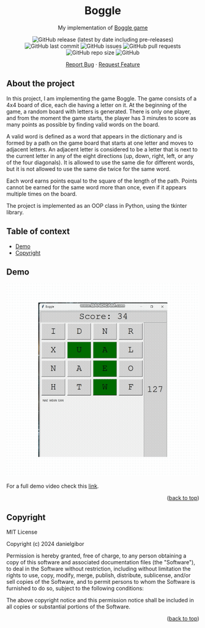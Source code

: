 <h1 align="center">Boggle</h1>

<div align="center">
<div align="center">

  <p align="center">
    My implementation of
    <a href="https://en.wikipedia.org/wiki/Boggle" target="_blank">Boggle game</a>
</div>

![GitHub release (latest by date including pre-releases)](https://img.shields.io/github/v/release/navendu-pottekkat/awesome-readme?include_prereleases)
![GitHub last commit](https://img.shields.io/github/last-commit/danielgibor/Boggle-Game?color=orange)
![GitHub issues](https://img.shields.io/github/issues/danielgibor/Boggle-Game?color=yellow)
![GitHub pull requests](https://img.shields.io/github/issues-pr/danielgibor/Boggle-Game?color=yellow)
![GitHub repo size](https://img.shields.io/github/repo-size/danielgibor/Boggle-Game)
![GitHub](https://img.shields.io/github/license/danielgibor/Boggle-Game)

<a href="https://github.com/danielgibor/Boggle-Game/issues">Report Bug</a>
·
<a href="https://github.com/danielgibor/Boggle-Game/issues">Request
Feature</a>
</div>

## About the project

In this project, I am implementing the game Boggle. The game consists of a 4x4 board of dice, each die having a letter on it. At the beginning of the game, a random board with letters is generated. There is only one player, and from the moment the game starts, the player has 3 minutes to score as many points as possible by finding valid words on the board.

A valid word is defined as a word that appears in the dictionary and is formed by a path on the game board that starts at one letter and moves to adjacent letters. An adjacent letter is considered to be a letter that is next to the current letter in any of the eight directions (up, down, right, left, or any of the four diagonals). It is allowed to use the same die for different words, but it is not allowed to use the same die twice for the same word.

Each word earns points equal to the square of the length of the path. Points cannot be earned for the same word more than once, even if it appears multiple times on the board.

The project is implemented as an OOP class in Python, using the tkinter library.

## Table of context

- [Demo](#demo)
- [Copyright](#copyright)

## Demo



<img src="https://github.com/danielgibor/Boggle-Game/blob/main/README/boogle_game.gif" alt="Boggle Game GIF">
</p>

For a full demo video check this [link](https://www.youtube.com/watch?v=XJhGo_YWLI0).

<p align="right">(<a href="#about-the-project">back to top</a>)</p>

## Copyright

MIT License

Copyright (c) 2024 danielgibor

Permission is hereby granted, free of charge, to any person obtaining a copy of this software and associated documentation files (the "Software"), to deal in the Software without restriction, including without limitation the rights to use, copy, modify, merge, publish, distribute, sublicense, and/or sell copies of the Software, and to permit persons to whom the Software is furnished to do so, subject to the following conditions:

The above copyright notice and this permission notice shall be included in all copies or substantial portions of the Software.

<p align="right">(<a href="#about-the-project">back to top</a>)</p>




